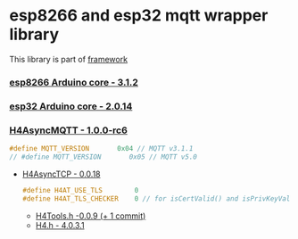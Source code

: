 # esp8266 and esp32 mqtt wrapper library

This library is part of [framework](https://github.com/serek4/esp-basic)

### [esp8266 Arduino core - 3.1.2](https://github.com/esp8266/Arduino/tree/3.1.2)

### [esp32 Arduino core - 2.0.14](https://github.com/espressif/arduino-esp32/tree/2.0.14)

### [H4AsyncMQTT - 1.0.0-rc6](https://github.com/serek4/H4AsyncMQTT/tree/1.0.0-rc6)

```cpp
#define MQTT_VERSION       0x04 // MQTT v3.1.1
// #define MQTT_VERSION       0x05 // MQTT v5.0
```

- [H4AsyncTCP - 0.0.18](https://github.com/serek4/H4AsyncTCP/tree/0.0.18)  

    ```cpp
    #define H4AT_USE_TLS        0
    #define H4AT_TLS_CHECKER    0 // for isCertValid() and isPrivKeyValid()
    ```

    - [H4Tools.h -0.0.9 (+ 1 commit)](https://github.com/serek4/H4Tools/tree/2171049ff95d7fe1867504f66bc3affc3aacc9f9)  
    - [H4.h - 4.0.3.1](https://github.com/serek4/H4/tree/4.0.3.1)  
